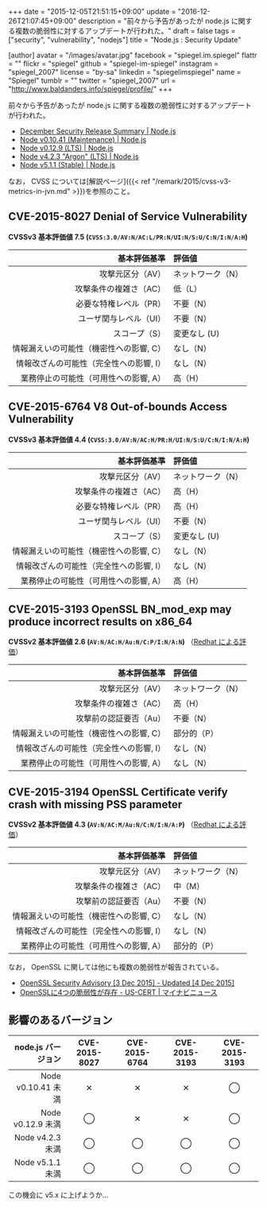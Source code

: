 +++
date = "2015-12-05T21:51:15+09:00"
update = "2016-12-26T21:07:45+09:00"
description = "前々から予告があったが node.js に関する複数の脆弱性に対するアップデートが行われた。"
draft = false
tags = ["security", "vulnerability", "nodejs"]
title = "Node.js : Security Update"

[author]
  avatar = "/images/avatar.jpg"
  facebook = "spiegel.im.spiegel"
  flattr = ""
  flickr = "spiegel"
  github = "spiegel-im-spiegel"
  instagram = "spiegel_2007"
  license = "by-sa"
  linkedin = "spiegelimspiegel"
  name = "Spiegel"
  tumblr = ""
  twitter = "spiegel_2007"
  url = "http://www.baldanders.info/spiegel/profile/"
+++

前々から予告があったが node.js に関する複数の脆弱性に対するアップデートが行われた。

- [December Security Release Summary | Node.js](https://nodejs.org/en/blog/vulnerability/december-2015-security-releases/)
- [Node v0.10.41 (Maintenance) | Node.js](https://nodejs.org/en/blog/release/v0.10.41/)
- [Node v0.12.9 (LTS) | Node.js](https://nodejs.org/en/blog/release/v0.12.9/)
- [Node v4.2.3 "Argon" (LTS) | Node.js](https://nodejs.org/en/blog/release/v4.2.3/)
- [Node v5.1.1 (Stable) | Node.js](https://nodejs.org/en/blog/release/v5.1.1/)

なお， CVSS については[解説ページ]({{< ref "/remark/2015/cvss-v3-metrics-in-jvn.md" >}})を参照のこと。

## CVE-2015-8027 Denial of Service Vulnerability

**CVSSv3 基本評価値 7.5 (`CVSS:3.0/AV:N/AC:L/PR:N/UI:N/S:U/C:N/I:N/A:H`)**

| 基本評価基準                            | 評価値            |
|----------------------------------------:|:------------------|
| 攻撃元区分（AV）                        | ネットワーク（N） |
| 攻撃条件の複雑さ（AC）                  | 低（L）           |
| 必要な特権レベル（PR）                  | 不要（N）         |
| ユーザ関与レベル（UI）                  | 不要（N）         |
| スコープ（S）                           | 変更なし (U)      |
| 情報漏えいの可能性（機密性への影響, C） | なし（N）         |
| 情報改ざんの可能性（完全性への影響, I） | なし（N）         |
| 業務停止の可能性（可用性への影響, A）   | 高（H）           |

## CVE-2015-6764 V8 Out-of-bounds Access Vulnerability

**CVSSv3 基本評価値 4.4 (`CVSS:3.0/AV:N/AC:H/PR:H/UI:N/S:U/C:N/I:N/A:H`)**

| 基本評価基準                            | 評価値            |
|----------------------------------------:|:------------------|
| 攻撃元区分（AV）                        | ネットワーク（N） |
| 攻撃条件の複雑さ（AC）                  | 高（H）           |
| 必要な特権レベル（PR）                  | 高（H）           |
| ユーザ関与レベル（UI）                  | 不要（N）         |
| スコープ（S）                           | 変更なし (U)      |
| 情報漏えいの可能性（機密性への影響, C） | なし（N）         |
| 情報改ざんの可能性（完全性への影響, I） | なし（N）         |
| 業務停止の可能性（可用性への影響, A）   | 高（H）           |

## CVE-2015-3193 OpenSSL BN_mod_exp may produce incorrect results on x86_64

**CVSSv2 基本評価値 2.6 (`AV:N/AC:H/Au:N/C:P/I:N/A:N`)**
（[Redhat による評価](https://access.redhat.com/security/cve/cve-2015-3193)）

| 基本評価基準                            | 評価値            |
|----------------------------------------:|:------------------|
| 攻撃元区分（AV）                        | ネットワーク（N） |
| 攻撃条件の複雑さ（AC）                  | 高（H）           |
| 攻撃前の認証要否（Au）                  | 不要（N）         |
| 情報漏えいの可能性（機密性への影響, C） | 部分的（P）       |
| 情報改ざんの可能性（完全性への影響, I） | なし（N）         |
| 業務停止の可能性（可用性への影響, A）   | なし（N）         |

## CVE-2015-3194 OpenSSL Certificate verify crash with missing PSS parameter

**CVSSv2 基本評価値 4.3 (`AV:N/AC:M/Au:N/C:N/I:N/A:P`)**
（[Redhat による評価](https://access.redhat.com/security/cve/cve-2015-3194)）

| 基本評価基準                            | 評価値            |
|----------------------------------------:|:------------------|
| 攻撃元区分（AV）                        | ネットワーク（N） |
| 攻撃条件の複雑さ（AC）                  | 中（M）           |
| 攻撃前の認証要否（Au）                  | 不要（N）         |
| 情報漏えいの可能性（機密性への影響, C） | なし（N）         |
| 情報改ざんの可能性（完全性への影響, I） | なし（N）         |
| 業務停止の可能性（可用性への影響, A）   | 部分的（P）       |

なお， OpenSSL に関しては他にも複数の脆弱性が報告されている。

- [OpenSSL Security Advisory [3 Dec 2015] - Updated [4 Dec 2015]](http://openssl.org/news/secadv/20151203.txt)
- [OpenSSLに4つの脆弱性が存在 - US-CERT | マイナビニュース](http://news.mynavi.jp/news/2015/12/05/124/)

## 影響のあるバージョン

| node.js バージョン | CVE-2015-8027 | CVE-2015-6764 | CVE-2015-3193 | CVE-2015-3193 |
|-------------------:|:-------------:|:-------------:|:-------------:|:-------------:|
| Node v0.10.41 未満 | ✕            | ✕            | ✕            | ◯            |
| Node v0.12.9 未満  | ◯            | ✕            | ✕            | ◯            |
| Node v4.2.3 未満   | ◯            | ◯            | ◯            | ◯            |
| Node v5.1.1 未満   | ◯            | ◯            | ◯            | ◯            |

この機会に v5.x に上げようか...
